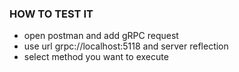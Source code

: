 ### HOW TO TEST IT

- open postman and add gRPC request
- use url grpc://localhost:5118 and server reflection
- select method you want to execute